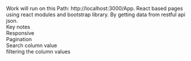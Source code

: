 Work will run on this Path: http://localhost:3000/App. 
React based pages using react modules and bootstrap library.
By getting data from restful api json.<br/>
Key notes<br/>
Responsive<br/>
Pagination<br/>
Search column value<br/>
filtering the column values
